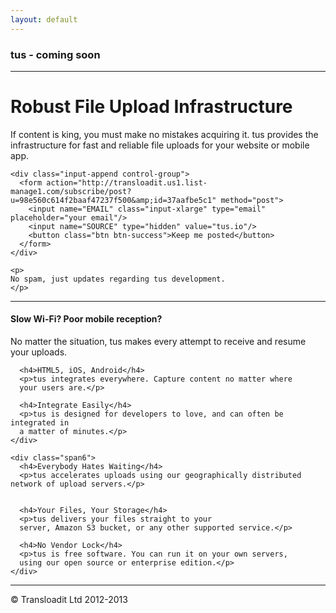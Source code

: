 ```yaml
---
layout: default
---
```


<div class="container-narrow">
  <div class="masthead">
    <h3 class="muted">tus - coming soon</h3>
  </div>
  <hr>
  <div class="jumbotron">
    <h1>Robust File Upload Infrastructure</h1>
    <p class="lead">
    If content is king, you must make no mistakes acquiring it. tus provides
    the infrastructure for fast and reliable file uploads for your website
    or mobile app.
    </p>

    <div class="input-append control-group">
      <form action="http://transloadit.us1.list-manage1.com/subscribe/post?u=98e560c614f2baaf47237f500&amp;id=37aafbe5c1" method="post">
        <input name="EMAIL" class="input-xlarge" type="email" placeholder="your email"/>
        <input name="SOURCE" type="hidden" value="tus.io"/>
        <button class="btn btn-success">Keep me posted</button>
      </form>
    </div>

    <p>
    No spam, just updates regarding tus development.
    </p>
  </div>

  <hr>

  <div class="row-fluid marketing">
    <div class="span6">
      <h4>Slow Wi-Fi? Poor mobile reception?</h4>
      <p>No matter the situation, tus makes
      every attempt to receive and resume your uploads.</p>

      <h4>HTML5, iOS, Android</h4>
      <p>tus integrates everywhere. Capture content no matter where
      your users are.</p>

      <h4>Integrate Easily</h4>
      <p>tus is designed for developers to love, and can often be integrated in
      a matter of minutes.</p>
    </div>

    <div class="span6">
      <h4>Everybody Hates Waiting</h4>
      <p>tus accelerates uploads using our geographically distributed network of upload servers.</p>


      <h4>Your Files, Your Storage</h4>
      <p>tus delivers your files straight to your
      server, Amazon S3 bucket, or any other supported service.</p>

      <h4>No Vendor Lock</h4>
      <p>tus is free software. You can run it on your own servers,
      using our open source or enterprise edition.</p>
    </div>
  </div>
  <hr>

  <div class="footer">
    <p>&copy; Transloadit Ltd 2012-2013</p>
  </div>

</div>
<script type="text/javascript">
  var _gaq = _gaq || [];
  _gaq.push(['_setAccount', 'UA-3306079-17']);
  _gaq.push(['_trackPageview']);

  (function() {
    var ga = document.createElement('script'); ga.type = 'text/javascript'; ga.async = true;
    ga.src = ('https:' == document.location.protocol ? 'https://ssl' : 'http://www') + '.google-analytics.com/ga.js';
    var s = document.getElementsByTagName('script')[0]; s.parentNode.insertBefore(ga, s);
  })();
</script>
